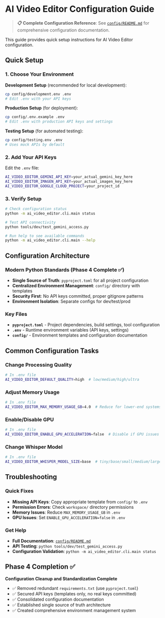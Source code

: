 # AI Video Editor Configuration Guide

> **📋 Complete Configuration Reference**: See [`config/README.md`](config/README.md) for comprehensive configuration documentation.

This guide provides quick setup instructions for AI Video Editor configuration.

## Quick Setup

### 1. Choose Your Environment

**Development Setup** (recommended for local development):
```bash
cp config/development.env .env
# Edit .env with your API keys
```

**Production Setup** (for deployment):
```bash
cp config/.env.example .env
# Edit .env with production API keys and settings
```

**Testing Setup** (for automated testing):
```bash
cp config/testing.env .env
# Uses mock APIs by default
```

### 2. Add Your API Keys

Edit the `.env` file:
```bash
AI_VIDEO_EDITOR_GEMINI_API_KEY=your_actual_gemini_key_here
AI_VIDEO_EDITOR_IMAGEN_API_KEY=your_actual_imagen_key_here
AI_VIDEO_EDITOR_GOOGLE_CLOUD_PROJECT=your_project_id
```

### 3. Verify Setup

```bash
# Check configuration status
python -m ai_video_editor.cli.main status

# Test API connectivity
python tools/dev/test_gemini_access.py

# Run help to see available commands
python -m ai_video_editor.cli.main --help
```

## Configuration Architecture

### Modern Python Standards (Phase 4 Complete ✅)
- **Single Source of Truth**: `pyproject.toml` for all project configuration
- **Centralized Environment Management**: `config/` directory with templates
- **Security First**: No API keys committed, proper gitignore patterns
- **Environment Isolation**: Separate configs for dev/test/prod

### Key Files
- **`pyproject.toml`** - Project dependencies, build settings, tool configuration
- **`.env`** - Runtime environment variables (API keys, settings)
- **`config/`** - Environment templates and configuration documentation

## Common Configuration Tasks

### Change Processing Quality
```bash
# In .env file
AI_VIDEO_EDITOR_DEFAULT_QUALITY=high  # low/medium/high/ultra
```

### Adjust Memory Usage
```bash
# In .env file
AI_VIDEO_EDITOR_MAX_MEMORY_USAGE_GB=4.0  # Reduce for lower-end systems
```

### Enable/Disable GPU
```bash
# In .env file
AI_VIDEO_EDITOR_ENABLE_GPU_ACCELERATION=false  # Disable if GPU issues
```

### Change Whisper Model
```bash
# In .env file
AI_VIDEO_EDITOR_WHISPER_MODEL_SIZE=base  # tiny/base/small/medium/large/large-v3
```

## Troubleshooting

### Quick Fixes
- **Missing API Keys**: Copy appropriate template from `config/` to `.env`
- **Permission Errors**: Check `workspace/` directory permissions
- **Memory Issues**: Reduce `MAX_MEMORY_USAGE_GB` in `.env`
- **GPU Issues**: Set `ENABLE_GPU_ACCELERATION=false` in `.env`

### Get Help
- **Full Documentation**: [`config/README.md`](config/README.md)
- **API Testing**: `python tools/dev/test_gemini_access.py`
- **Configuration Validation**: `python -m ai_video_editor.cli.main status`

## Phase 4 Completion ✅

**Configuration Cleanup and Standardization Complete**
- ✅ Removed redundant `requirements.txt` (use `pyproject.toml`)
- ✅ Secured API keys (templates only, no real keys committed)
- ✅ Consolidated configuration documentation
- ✅ Established single source of truth architecture
- ✅ Created comprehensive environment management system